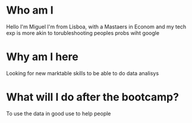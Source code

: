 # Who am I

Hello I'm Miguel
I'm from Lisboa, with a Mastaers in Econom and my tech exp is more akin to torubleshooting peoples probs wiht google

# Why am I here

Looking for new marktable skills to be able to do data analisys

# What will I do after the bootcamp?

To use the data in good use to help people
